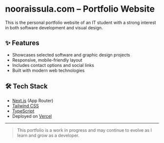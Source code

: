 # nooraissula.com – Portfolio Website

This is the personal portfolio website of an IT student with a strong interest in both software development and visual design.

## ✨ Features

- Showcases selected software and graphic design projects
- Responsive, mobile-friendly layout
- Includes contact options and social links
- Built with modern web technologies

## 🛠️ Tech Stack

- [Next.js](https://nextjs.org/) (App Router)
- [Tailwind CSS](https://tailwindcss.com/)
- [TypeScript](https://www.typescriptlang.org/)
- Deployed on [Vercel](https://vercel.com/)

---

> This portfolio is a work in progress and may continue to evolve as I learn and grow as a developer.
